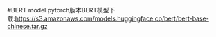 #BERT model
pytorch版本BERT模型下载:<https://s3.amazonaws.com/models.huggingface.co/bert/bert-base-chinese.tar.gz>

